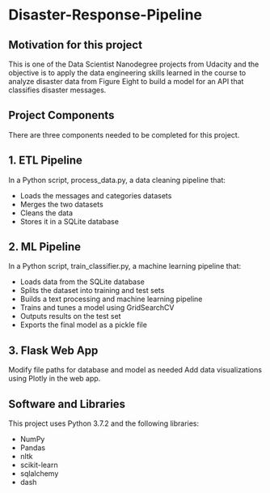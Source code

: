 # Disaster-Response-Pipeline

## Motivation for this project

This is one of the Data Scientist Nanodegree projects from Udacity and the objective is to apply the data engineering skills learned in the course to analyze disaster data from Figure Eight to build a model for an API that classifies disaster messages. 

## Project Components
There are three components needed to be completed for this project.

## 1. ETL Pipeline
In a Python script, process_data.py, a data cleaning pipeline that:

- Loads the messages and categories datasets
- Merges the two datasets
- Cleans the data
- Stores it in a SQLite database

## 2. ML Pipeline
In a Python script, train_classifier.py, a machine learning pipeline that:

- Loads data from the SQLite database
- Splits the dataset into training and test sets
- Builds a text processing and machine learning pipeline
- Trains and tunes a model using GridSearchCV
- Outputs results on the test set
- Exports the final model as a pickle file

## 3. Flask Web App
Modify file paths for database and model as needed
Add data visualizations using Plotly in the web app.

## Software and Libraries
This project uses Python 3.7.2 and the following libraries:

- NumPy
- Pandas
- nltk
- scikit-learn
- sqlalchemy
- dash



